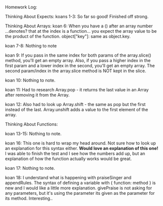 Homework Log:

Thinking About Expects:
koans 1-3: So far so good!
Finished off strong.

Thinking About Arrays:
koan 6: When you have a () after an array number ...denotes? that at the index is a function... you expect the array value to be the product of the function.
object["key"]: same as object.key.

koan 7-8: Nothing to note

koan 9: If you pass in the same index for both params of the array.slice() method, you'll get an empty array. Also, if you pass a higher index in the first param and a lower index in the second, you'll get an empty array. The second param/index in the array.slice method is NOT kept in the slice.

koan 10: Nothing to note.

koan 11: Had to research Array.pop - it returns the last value in an Array after removing it from the Array.

koan 12: Also had to look up Array.shift - the same as pop but the first instead of the last. Array.unshift adds a value to the first element of the array.

Thinking About Functions:

koan 13-15: Nothing to note.

koan 16: This one is hard to wrap my head around. Not sure how to look up an explanation for this syntax either. **Would love an explanation of this one!** I was able to finish the test and I see how the numbers add up, but an explanation of how the function actually works would be great.

koan 17: Nothing to note.

koan 18: I understand what is happening with praiseSinger and appendRules. The syntax of defining a variable with { function: method } is new and I would like a little more explanation. givePraise is not asking for any parameters, but it's using the parameter its given as the parameter for its method. Interesting..
